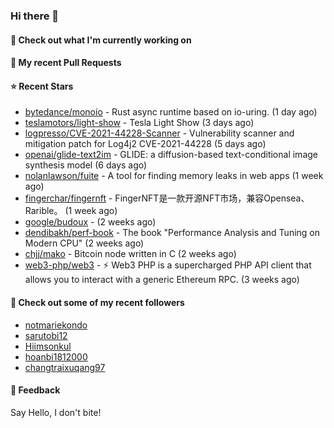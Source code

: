 ### Hi there 👋

#### 👷 Check out what I'm currently working on

#### 🔨 My recent Pull Requests


#### ⭐ Recent Stars

- [bytedance/monoio](https://github.com/bytedance/monoio) - Rust async runtime based on io-uring. (1 day ago)
- [teslamotors/light-show](https://github.com/teslamotors/light-show) - Tesla Light Show (3 days ago)
- [logpresso/CVE-2021-44228-Scanner](https://github.com/logpresso/CVE-2021-44228-Scanner) - Vulnerability scanner and mitigation patch for Log4j2 CVE-2021-44228 (5 days ago)
- [openai/glide-text2im](https://github.com/openai/glide-text2im) - GLIDE: a diffusion-based text-conditional image synthesis model (6 days ago)
- [nolanlawson/fuite](https://github.com/nolanlawson/fuite) - A tool for finding memory leaks in web apps (1 week ago)
- [fingerchar/fingernft](https://github.com/fingerchar/fingernft) - FingerNFT是一款开源NFT市场，兼容Opensea、Rarible。 (1 week ago)
- [google/budoux](https://github.com/google/budoux) -  (2 weeks ago)
- [dendibakh/perf-book](https://github.com/dendibakh/perf-book) - The book &#34;Performance Analysis and Tuning on Modern CPU&#34; (2 weeks ago)
- [chjj/mako](https://github.com/chjj/mako) - Bitcoin node written in C (2 weeks ago)
- [web3-php/web3](https://github.com/web3-php/web3) - ⚡️ Web3 PHP is a supercharged PHP API client that allows you to interact with a generic Ethereum RPC. (3 weeks ago)

#### 👯 Check out some of my recent followers

- [notmariekondo](https://github.com/notmariekondo)
- [sarutobi12](https://github.com/sarutobi12)
- [Hiimsonkul](https://github.com/Hiimsonkul)
- [hoanbi1812000](https://github.com/hoanbi1812000)
- [changtraixuqang97](https://github.com/changtraixuqang97)

#### 💬 Feedback

Say Hello, I don't bite!